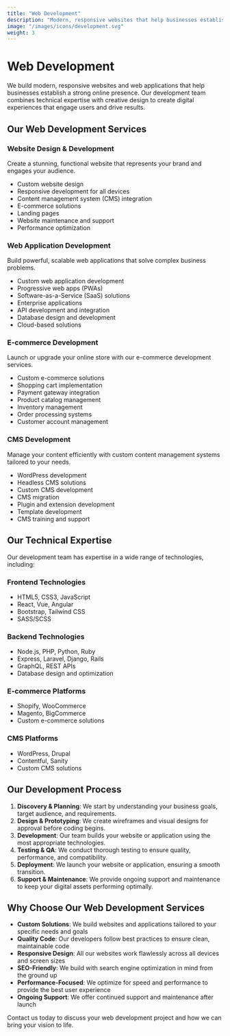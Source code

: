 ```yaml
---
title: "Web Development"
description: "Modern, responsive websites that help businesses establish a strong online presence"
image: "/images/icons/development.svg"
weight: 3
---
```


# Web Development

We build modern, responsive websites and web applications that help businesses establish a strong online presence. Our development team combines technical expertise with creative design to create digital experiences that engage users and drive results.

## Our Web Development Services

### Website Design & Development

Create a stunning, functional website that represents your brand and engages your audience.

- Custom website design
- Responsive development for all devices
- Content management system (CMS) integration
- E-commerce solutions
- Landing pages
- Website maintenance and support
- Performance optimization

### Web Application Development

Build powerful, scalable web applications that solve complex business problems.

- Custom web application development
- Progressive web apps (PWAs)
- Software-as-a-Service (SaaS) solutions
- Enterprise applications
- API development and integration
- Database design and development
- Cloud-based solutions

### E-commerce Development

Launch or upgrade your online store with our e-commerce development services.

- Custom e-commerce solutions
- Shopping cart implementation
- Payment gateway integration
- Product catalog management
- Inventory management
- Order processing systems
- Customer account management

### CMS Development

Manage your content efficiently with custom content management systems tailored to your needs.

- WordPress development
- Headless CMS solutions
- Custom CMS development
- CMS migration
- Plugin and extension development
- Template development
- CMS training and support

## Our Technical Expertise

Our development team has expertise in a wide range of technologies, including:

### Frontend Technologies
- HTML5, CSS3, JavaScript
- React, Vue, Angular
- Bootstrap, Tailwind CSS
- SASS/SCSS

### Backend Technologies
- Node.js, PHP, Python, Ruby
- Express, Laravel, Django, Rails
- GraphQL, REST APIs
- Database design and optimization

### E-commerce Platforms
- Shopify, WooCommerce
- Magento, BigCommerce
- Custom e-commerce solutions

### CMS Platforms
- WordPress, Drupal
- Contentful, Sanity
- Custom CMS solutions

## Our Development Process

1. **Discovery & Planning**: We start by understanding your business goals, target audience, and requirements.
2. **Design & Prototyping**: We create wireframes and visual designs for approval before coding begins.
3. **Development**: Our team builds your website or application using the most appropriate technologies.
4. **Testing & QA**: We conduct thorough testing to ensure quality, performance, and compatibility.
5. **Deployment**: We launch your website or application, ensuring a smooth transition.
6. **Support & Maintenance**: We provide ongoing support and maintenance to keep your digital assets performing optimally.

## Why Choose Our Web Development Services

- **Custom Solutions**: We build websites and applications tailored to your specific needs and goals
- **Quality Code**: Our developers follow best practices to ensure clean, maintainable code
- **Responsive Design**: All our websites work flawlessly across all devices and screen sizes
- **SEO-Friendly**: We build with search engine optimization in mind from the ground up
- **Performance-Focused**: We optimize for speed and performance to provide the best user experience
- **Ongoing Support**: We offer continued support and maintenance after launch

Contact us today to discuss your web development project and how we can bring your vision to life.
